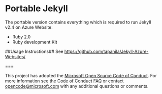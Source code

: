 Portable Jekyll
==============

The portable version contains everything which is required to run Jekyll v2.4 on Azure Website:

* Ruby 2.0
* Ruby development Kit

##Usage Instructions##
See https://github.com/tapanila/Jekyll-Azure-Websites/

===

This project has adopted the [Microsoft Open Source Code of Conduct](http://microsoft.github.io/codeofconduct). For more information see the [Code of Conduct FAQ](http://microsoft.github.io/codeofconduct/faq.md) or contact [opencode@microsoft.com](mailto:opencode@microsoft.com) with any additional questions or comments. 
